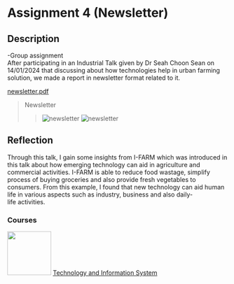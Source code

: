 # Assignment 4 (Newsletter)

## Description
-Group assignment<br>
After participating in an Industrial Talk given by Dr Seah Choon Sean on 14/01/2024 that discussing about how technologies help in urban farming solution, we made a report in newsletter format related to it.

[newsletter.pdf](https://github.com/jun9187/assignment4/files/14076243/Brown.and.Grey.Minimalist.Simple.Modern.Success.a.Entrepreneur.Email.Newsletter.pdf)

>Newsletter
>>![newsletter](https://github.com/jun9187/assignment4/assets/150773849/b566c1f0-1e58-4150-95eb-a07e830cfa8e)
![newsletter](https://github.com/jun9187/assignment4/assets/150773849/a8030446-84cd-42db-aa9c-f2438ebc37a5)


## Reflection
Through this talk, I gain some insights from I-FARM which was introduced in this talk about how emerging technology can aid in agriculture and commercial activities. I-FARM is able to reduce food wastage, simplify process of buying groceries and also provide fresh vegetables to consumers. From this example, I found that new technology can aid human life in various aspects such as industry, business and also daily-life activities.

### Courses

[<img width="100" height="100" src="https://www.biia.com/wp-content/uploads/2015/04/Information-Technology-300.jpg">](https://github.com/jun9187/TIS)  [Technology and Information System](https://github.com/jun9187/TIS)
